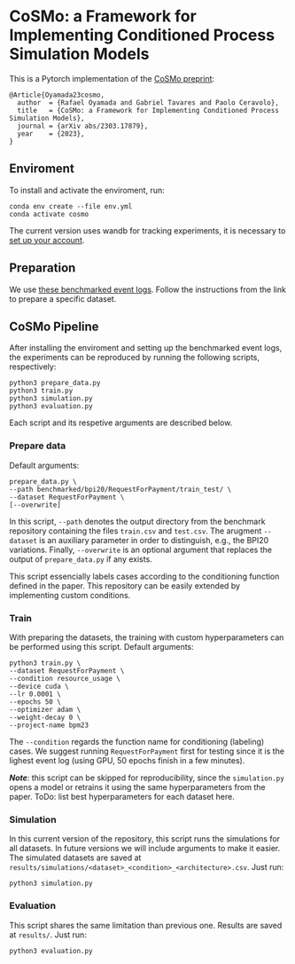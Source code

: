 # CoSMo: a Framework for Implementing Conditioned Process Simulation Models

This is a Pytorch implementation of the [CoSMo preprint](https://arxiv.org/abs/2303.17879):

```
@Article{Oyamada23cosmo,
  author  = {Rafael Oyamada and Gabriel Tavares and Paolo Ceravolo},
  title   = {CoSMo: a Framework for Implementing Conditioned Process Simulation Models},
  journal = {arXiv abs/2303.17879},
  year    = {2023},
}
```

## Enviroment

To install and activate the enviroment, run:

```
conda env create --file env.yml
conda activate cosmo
```

The current version uses wandb for tracking experiments, it is necessary to [set up your account](https://docs.wandb.ai/guides/app/settings-page/user-settings).


## Preparation

We use [these benchmarked event logs](https://github.com/hansweytjens/predictive-process-monitoring-benchmarks/). Follow the instructions from the link to prepare a specific dataset.

## CoSMo Pipeline

After installing the enviroment and setting up the benchmarked event logs, the experiments can be reproduced by running the following scripts, respectively:

```
python3 prepare_data.py
python3 train.py
python3 simulation.py
python3 evaluation.py
```

Each script and its respetive arguments are described below.

### Prepare data

Default arguments: 

```
prepare_data.py \
--path benchmarked/bpi20/RequestForPayment/train_test/ \
--dataset RequestForPayment \
[--overwrite]
``` 

In this script, `--path` denotes the output directory from the benchmark repository containing the files `train.csv` and `test.csv`. The arugment `--dataset` is an auxiliary parameter in order to distinguish, e.g., the BPI20 variations. Finally, `--overwrite` is an optional argument that replaces the output of `prepare_data.py` if any exists.

This script essencially labels cases according to the conditioning function defined in the paper. This repository can be easily extended by implementing custom conditions.

### Train

With preparing the datasets, the training with custom hyperparameters can be performed using this script. Default arguments:

```
python3 train.py \
--dataset RequestForPayment \
--condition resource_usage \
--device cuda \
--lr 0.0001 \
--epochs 50 \
--optimizer adam \
--weight-decay 0 \
--project-name bpm23
```

The `--condition` regards the function name for conditioning (labeling) cases. We suggest running `RequestForPayment` first for testing since it is the lighest event log (using GPU, 50 epochs finish in a few minutes).

***Note***: this script can be skipped for reproducibility, since the `simulation.py` opens a model or retrains it using the same hyperparameters from the paper. ToDo: list best hyperparameters for each dataset here.

### Simulation

In this current version of the repository, this script runs the simulations for all datasets. In future versions we will include arguments to make it easier. The simulated datasets are saved at `results/simulations/<dataset>_<condition>_<architecture>.csv`. Just run:

```
python3 simulation.py
```

### Evaluation

This script shares the same limitation than previous one. Results are saved at `results/`. Just run:

```
python3 evaluation.py
```